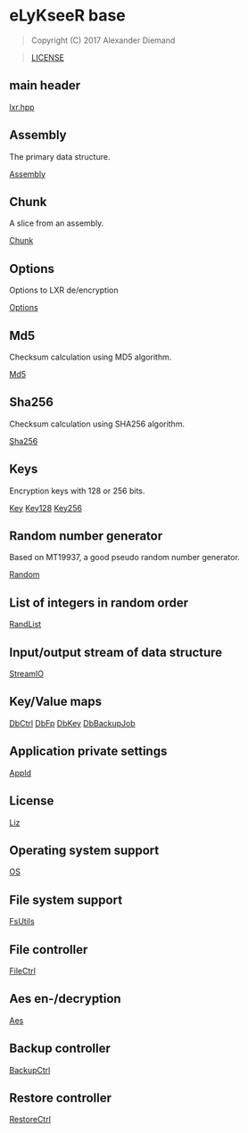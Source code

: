# eLyKseeR base

>  Copyright (C) 2017 Alexander Diemand

>  [LICENSE](../LICENSE)

## main header

[lxr.hpp](lxr.hpp.md)

## Assembly

The primary data structure.

[Assembly](assembly.hpp.md)

## Chunk

A slice from an assembly.

[Chunk](chunk.hpp.md)

## Options

Options to LXR de/encryption

[Options](options.hpp.md)

## Md5

Checksum calculation using MD5 algorithm.

[Md5](md5.hpp.md)

## Sha256

Checksum calculation using SHA256 algorithm.

[Sha256](sha256.hpp.md)

## Keys

Encryption keys with 128 or 256 bits.

[Key](key.hpp.md)
[Key128](key128.hpp.md)
[Key256](key256.hpp.md)

## Random number generator

Based on MT19937, a good pseudo random number generator.

[Random](random.hpp.md)

## List of integers in random order

[RandList](randlist.hpp.md)

## Input/output stream of data structure

[StreamIO](streamio.hpp.md)

## Key/Value maps

[DbCtrl](dbctrl.hpp.md)
[DbFp](dbfp.hpp.md)
[DbKey](dbkey.hpp.md)
[DbBackupJob](dbbackupjob.hpp.md)

## Application private settings

[AppId](appid.hpp.md)

## License

[Liz](liz.hpp.md)

## Operating system support

[OS](os.hpp.md)

## File system support

[FsUtils](fsutils.hpp.md)

## File controller

[FileCtrl](filectrl.hpp.md)

## Aes en-/decryption

[Aes](aes.hpp.md)

## Backup controller

[BackupCtrl](backupctrl.hpp.md)

## Restore controller

[RestoreCtrl](restorectrl.hpp.md)
